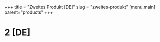 +++
title = "Zweites Produkt [DE]"
slug = "zweites-produkt"
[menu.main]
parent="products"
+++
# 2 [DE]

